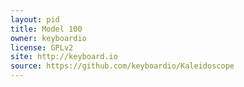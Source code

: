 ```yaml
---
layout: pid
title: Model 100
owner: keyboardio
license: GPLv2
site: http://keyboard.io
source: https://github.com/keyboardio/Kaleidoscope
---
```

